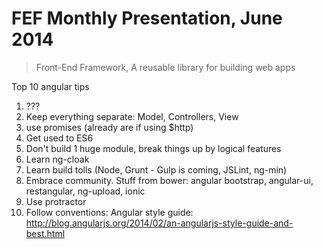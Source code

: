# FEF Monthly Presentation, June 2014

> Front-End Framework, A reusable library for building web apps

Top 10 angular tips

1. ???
2. Keep everything separate: Model, Controllers, View
3. use promises (already are if using $http)
4. Get used to ES6
5. Don't build 1 huge module, break things up by logical features
6. Learn ng-cloak
7. Learn build tolls (Node, Grunt - Gulp is coming, JSLint, ng-min)
8. Embrace community. Stuff from bower: angular bootstrap, angular-ui, restangular, ng-upload, ionic
9. Use protractor
10. Follow conventions: Angular style guide: http://blog.angularjs.org/2014/02/an-angularjs-style-guide-and-best.html




